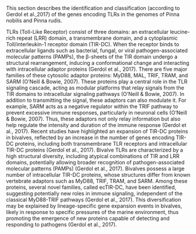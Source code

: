 ##


This section describes the identification and classification (according to Gerdol et al.,2017) of the genes encoding TLRs in the genomes of Pinna nobilis and Pinna rudis.

TLRs (Toll-Like Receptor) consist of three domains: an extracellular leucine-rich repeat (LRR) domain, a transmembrane domain, and a cytoplasmic Toll/interleukin-1 receptor domain (TIR-DC). When the receptor binds to extracellular ligands such as bacterial, fungal, or viral pathogen-associated molecular patterns (PAMPs), the β-sheets of the TIR domain undergo a structural rearrangement, inducing a conformational change and interacting with intracellular adaptor proteins (Gerdol et al., 2017).
There are five major families of these cytosolic adaptor proteins: MyD88, MAL, TRIF, TRAM, and SARM (O’Neill & Bowie, 2007). These proteins play a central role in the TLR signaling cascade, acting as modular platforms that relay signals from the TIR domains to intracellular signaling pathways (O’Neill & Bowie, 2007). In addition to transmitting the signal, these adaptors can also modulate it. For example, SARM acts as a negative regulator within the TRIF pathway to prevent excessive immune responses, particularly in neuronal cells (O’Neill & Bowie, 2007). Thus, these adaptors not only relay information but also help regulate the intensity and duration of the immune response (Gerdol et al., 2017).
Recent studies have highlighted an expansion of TIR-DC proteins in bivalves, reflected by an increase in the number of genes encoding TIR-DC proteins, including both transmembrane TLR receptors and intracellular TIR-DC proteins (Gerdol et al., 2017). Bivalve TLRs are characterized by a high structural diversity, including atypical combinations of TIR and LRR domains, potentially allowing broader recognition of pathogen-associated molecular patterns (PAMPs) (Gerdol et al., 2017).
Bivalves possess a large number of intracellular TIR-DC proteins, whose structures differ from known vertebrate adaptors such as MyD88, TRIF, TRAM, and SARM. Among these proteins, several novel families, called ecTIR-DC, have been identified, suggesting potentially new roles in immune signaling, independent of the classical MyD88-TRIF pathways (Gerdol et al., 2017).
This diversification may be explained by lineage-specific gene expansion events in bivalves, likely in response to specific pressures of the marine environment, thus promoting the emergence of new proteins capable of detecting and responding to pathogens (Gerdol et al., 2017).

